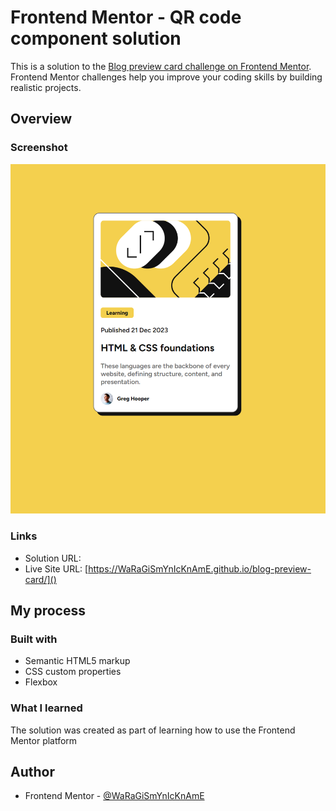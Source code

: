 # Frontend Mentor - QR code component solution

This is a solution to the [Blog preview card challenge on Frontend Mentor](https://www.frontendmentor.io/solutions/blog-preview-card-rMaQPVODGa). Frontend Mentor challenges help you improve your coding skills by building realistic projects.

## Overview

### Screenshot

![](./screenshot.png)

### Links

-   Solution URL: []()
-   Live Site URL: [https://WaRaGiSmYnIcKnAmE.github.io/blog-preview-card/]()

## My process

### Built with

-   Semantic HTML5 markup
-   CSS custom properties
-   Flexbox

### What I learned

The solution was created as part of learning how to use the Frontend Mentor platform

## Author

-   Frontend Mentor - [@WaRaGiSmYnIcKnAmE](https://www.frontendmentor.io/profile/WaRaGiSmYnIcKnAmE)
